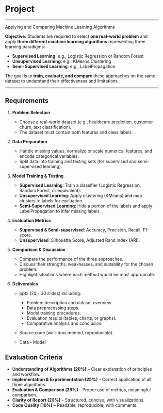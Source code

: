 # Project 

---

Applying and Comparing Machine Learning Algorithms   

**Objective:**
Students are required to select **one real-world problem** and apply **three different machine learning algorithms** representing three learning paradigms:

* **Supervised Learning**: e.g., Logistic Regression or Random Forest
* **Unsupervised Learning**: e.g., KMeans Clustering
* **Semi-Supervised Learning**: e.g., LabelPropagation

The goal is to **train, evaluate, and compare** these approaches on the same dataset to understand their effectiveness and limitations.

---

## **Requirements**

1. **Problem Selection**

   * Choose a real-world dataset (e.g., healthcare prediction, customer churn, text classification).
   * The dataset must contain both features and class labels.

2. **Data Preparation**

   * Handle missing values, normalize or scale numerical features, and encode categorical variables.
   * Split data into training and testing sets (for supervised and semi-supervised learning).

3. **Model Training & Testing**

   * **Supervised Learning**: Train a classifier (Logistic Regression, Random Forest, or equivalent).
   * **Unsupervised Learning**: Apply clustering (KMeans) and map clusters to labels for evaluation.
   * **Semi-Supervised Learning**: Hide a portion of the labels and apply LabelPropagation to infer missing labels.

4. **Evaluation Metrics**

   * **Supervised & Semi-supervised**: Accuracy, Precision, Recall, F1-score.
   * **Unsupervised**: Silhouette Score, Adjusted Rand Index (ARI).

5. **Comparison & Discussion**

   * Compare the performance of the three approaches.
   * Discuss their strengths, weaknesses, and suitability for the chosen problem.
   * Highlight situations where each method would be most appropriate.

6. **Deliverables**

   * pptx (20 - 30 slides) including:

     * Problem description and dataset overview.
     * Data preprocessing steps.
     * Model training procedures.
     * Evaluation results (tables, charts, or graphs).
     * Comparative analysis and conclusion.
   * Source code (well-documented, reproducible).
   * Data - Model 

## **Evaluation Criteria**

* **Understanding of Algorithms (20%)** – Clear explanation of principles and workflow.
* **Implementation & Experimentation (25%)** – Correct application of all three algorithms.
* **Evaluation & Comparison (25%)** – Proper use of metrics, meaningful comparison.
* **Clarity of Report (20%)** – Structured, concise, with visualizations.
* **Code Quality (10%)** – Readable, reproducible, with comments.
